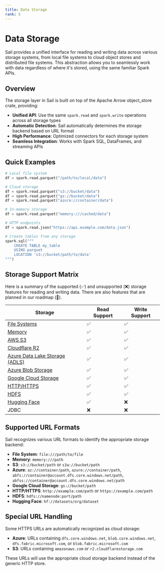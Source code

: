 ```yaml
---
title: Data Storage
rank: 5
---
```


# Data Storage

Sail provides a unified interface for reading and writing data across various storage systems, from local file systems to cloud object stores and distributed file systems. This abstraction allows you to seamlessly work with data regardless of where it's stored, using the same familiar Spark APIs.

## Overview

The storage layer in Sail is built on top of the Apache Arrow object_store crate, providing:

- **Unified API**: Use the same `spark.read` and `spark.write` operations across all storage types
- **Automatic Detection**: Sail automatically determines the storage backend based on URL format
- **High Performance**: Optimized connectors for each storage system
- **Seamless Integration**: Works with Spark SQL, DataFrames, and streaming APIs

## Quick Examples

```python
# Local file system
df = spark.read.parquet("/path/to/local/data")

# Cloud storage
df = spark.read.parquet("s3://bucket/data")
df = spark.read.parquet("gs://bucket/data")
df = spark.read.parquet("azure://container/data")

# In-memory storage
df = spark.read.parquet("memory:///cached/data")

# HTTP endpoints
df = spark.read.json("https://api.example.com/data.json")

# Create tables from any storage
spark.sql("""
    CREATE TABLE my_table
    USING parquet
    LOCATION 's3://bucket/path/to/data'
""")
```

## Storage Support Matrix

Here is a summary of the supported (:white_check_mark:) and unsupported (:x:) storage features for reading and writing data. There are also features that are planned in our roadmap (:construction:).

| Storage                                   | Read Support       | Write Support      |
| ----------------------------------------- | ------------------ | ------------------ |
| [File Systems](./fs)                      | :white_check_mark: | :white_check_mark: |
| [Memory](./memory)                        | :white_check_mark: | :white_check_mark: |
| [AWS S3](./s3)                            | :white_check_mark: | :white_check_mark: |
| [Cloudflare R2](./s3#cloudflare-r2)       | :white_check_mark: | :white_check_mark: |
| [Azure Data Lake Storage (ADLS)](./azure) | :white_check_mark: | :white_check_mark: |
| [Azure Blob Storage](./azure)             | :white_check_mark: | :white_check_mark: |
| [Google Cloud Storage](./gcs)             | :white_check_mark: | :white_check_mark: |
| [HTTP/HTTPS](./http)                      | :white_check_mark: | :white_check_mark: |
| [HDFS](./hdfs)                            | :white_check_mark: | :white_check_mark: |
| [Hugging Face](./hf)                      | :white_check_mark: | :x:                |
| JDBC                                      | :x:                | :x:                |

## Supported URL Formats

Sail recognizes various URL formats to identify the appropriate storage backend:

- **File System**: `file:///path/to/file`
- **Memory**: `memory:///path`
- **S3**: `s3://bucket/path` or `s3a://bucket/path`
- **Azure**: `az://container/path`, `azure://container/path`, `abfs://container@account.dfs.core.windows.net/path`, `abfss://container@account.dfs.core.windows.net/path`
- **Google Cloud Storage**: `gs://bucket/path`
- **HTTP/HTTPS**: `http://example.com/path` or `https://example.com/path`
- **HDFS**: `hdfs://namenode:port/path`
- **Hugging Face**: `hf://datasets/org/dataset`

## Special URL Handling

Some HTTPS URLs are automatically recognized as cloud storage:

- **Azure**: URLs containing `dfs.core.windows.net`, `blob.core.windows.net`, `dfs.fabric.microsoft.com`, or `blob.fabric.microsoft.com`
- **S3**: URLs containing `amazonaws.com` or `r2.cloudflarestorage.com`

These URLs will use the appropriate cloud storage backend instead of the generic HTTP store.
